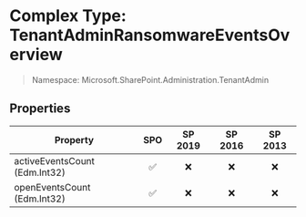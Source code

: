# Complex Type: TenantAdminRansomwareEventsOverview

> Namespace: Microsoft.SharePoint.Administration.TenantAdmin

## Properties

Property | SPO | SP 2019 | SP 2016 | SP 2013
----------|:---:|:-------:|:-------:|:-------:
activeEventsCount (Edm.Int32) | ✅ | ❌ | ❌ | ❌
openEventsCount (Edm.Int32) | ✅ | ❌ | ❌ | ❌